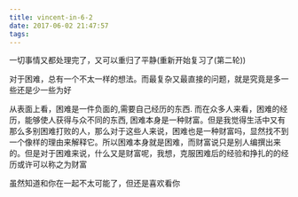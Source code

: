 ```yaml
---
title: vincent-in-6-2
date: 2017-06-02 21:47:57
tags:
---
```


<p>一切事情又都处理完了，又可以重归了平静(重新开始复习了(第二轮))</p>
<p>对于困难，总有一个不太一样的想法。而最复杂又最直接的问题，就是究竟是多一些还是少一些为好</p>
<p>从表面上看，困难是一件负面的,需要自己经历的东西. 而在众多人来看，困难的经历，能够使人获得与众不同的东西, 困难本身是一种财富。但是我觉得生活中又有那么多别困难打败的人，那么对于这些人来说，困难也是一种财富吗，显然找不到一个像样的理由来解释它。所以困难本身就是困难，而财富说只是别人编撰出来的。但是对于困难来说，什么又是财富呢，我想，克服困难后的经验和挣扎的的经历或许可以称之为财富</p>
<p>虽然知道和你在一起不太可能了，但还是喜欢看你</p>

